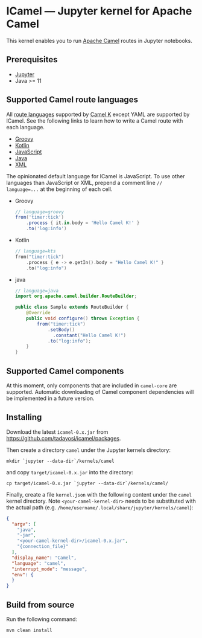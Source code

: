 # ICamel &mdash; Jupyter kernel for Apache Camel

This kernel enables you to run [Apache Camel](https://camel.apache.org/) routes in Jupyter notebooks.

## Prerequisites

- [Jupyter](https://jupyter.org/install)
- Java >= 11

## Supported Camel route languages

All [route languages](https://camel.apache.org/camel-k/latest/languages/languages.html) supported by [Camel K](https://camel.apache.org/camel-k/latest/index.html) except YAML are supported by ICamel. See the following links to learn how to write a Camel route with each language.

- [Groovy](https://camel.apache.org/camel-k/latest/languages/groovy.html)
- [Kotlin](https://camel.apache.org/camel-k/latest/languages/kotlin.html)
- [JavaScript](https://camel.apache.org/camel-k/latest/languages/javascript.html)
- [Java](https://camel.apache.org/camel-k/latest/languages/java.html)
- [XML](https://camel.apache.org/camel-k/latest/languages/xml.html)

The opinionated default language for ICamel is JavaScript. To use other languages than JavaScript or XML, prepend a comment line `// language=...` at the beginning of each cell.

- Groovy
  
  ```groovy
  // language=groovy
  from('timer:tick')
      .process { it.in.body = 'Hello Camel K!' }
      .to('log:info')
  ```
  
- Kotlin
  
  ```kotlin
  // language=kts
  from("timer:tick")
      .process { e -> e.getIn().body = "Hello Camel K!" }
      .to("log:info")
  ```
  
- java
  
  ```java
  // language=java
  import org.apache.camel.builder.RouteBuilder;
  
  public class Sample extends RouteBuilder {
      @Override
      public void configure() throws Exception {
          from("timer:tick")
              .setBody()
                .constant("Hello Camel K!")
              .to("log:info");
      }
  }
  ```

## Supported Camel components

At this moment, only components that are included in `camel-core` are supported. Automatic downloading of Camel component dependencies will be implemented in a future version.

## Installing

Download the latest `icamel-0.x.jar` from https://github.com/tadayosi/icamel/packages.

Then create a directory `camel` under the Jupyter kernels directory:

    mkdir `jupyter --data-dir`/kernels/camel

and copy `target/icamel-0.x.jar` into the directory:

    cp target/icamel-0.x.jar `jupyter --data-dir`/kernels/camel/

Finally, create a file `kernel.json` with the following content under the `camel` kernel directory. Note `<your-camel-kernel-dir>` needs to be substituted with the actual path (e.g. `/home/username/.local/share/jupyter/kernels/camel`):

```json
{
  "argv": [
    "java",
    "-jar",
    "<your-camel-kernel-dir>/icamel-0.x.jar",
    "{connection_file}"
  ],
  "display_name": "Camel",
  "language": "camel",
  "interrupt_mode": "message",
  "env": {
  }
}
```

## Build from source

Run the following command:

    mvn clean install
